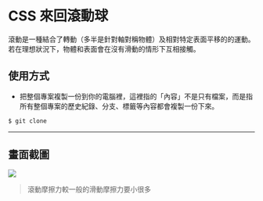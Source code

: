 # CSS 來回滾動球

滾動是一種結合了轉動（多半是針對軸對稱物體）及相對特定表面平移的的運動。若在理想狀況下，物體和表面會在沒有滑動的情形下互相接觸。

## 使用方式
- 把整個專案複製一份到你的電腦裡，這裡指的「內容」不是只有檔案，而是指所有整個專案的歷史紀錄、分支、標籤等內容都會複製一份下來。
```sh
$ git clone
```

----

## 畫面截圖
![](https://i.imgur.com/jDFLutR.gif)
> 滾動摩擦力較一般的滑動摩擦力要小很多